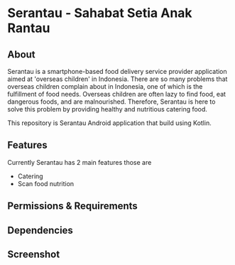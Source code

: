 # Serantau - Sahabat Setia Anak Rantau

## About
Serantau is a smartphone-based food delivery service provider application aimed at 'overseas children' in Indonesia. There are so many problems that overseas children complain about in Indonesia, one of which is the fulfillment of food needs. Overseas children are often lazy to find food, eat dangerous foods, and are malnourished. Therefore, Serantau is here to solve this problem by providing healthy and nutritious catering food.

This repository is Serantau Android application that build using Kotlin. 

## Features
Currently Serantau has 2 main features those are
- Catering
- Scan food nutrition

## Permissions & Requirements

## Dependencies

## Screenshot
